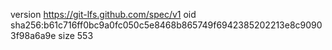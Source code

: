 version https://git-lfs.github.com/spec/v1
oid sha256:b61c716ff0bc9a0fc050c5e8468b865749f6942385202213e8c90903f98a6a9e
size 553
